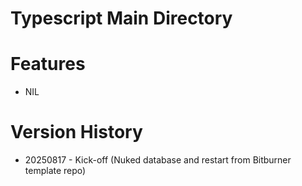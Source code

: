 # Typescript Main Directory

# Features
- NIL

# Version History
- 20250817 - Kick-off (Nuked database and restart from Bitburner template repo)
